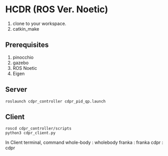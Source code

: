 # HCDR (ROS Ver. Noetic)

1. clone to your workspace.
2. catkin_make

## Prerequisites
1. pinocchio
2. gazebo
3. ROS Noetic
4. Eigen


## Server  
```
roslaunch cdpr_controller cdpr_pid_qp.launch
```
## Client
```
roscd cdpr_controller/scripts
python3 cdpr_client.py
```
In Client terminal,
command
whole-body : wholebody
franka : franka
cdpr : cdpr




